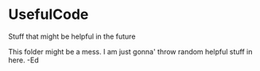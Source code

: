 # UsefulCode
Stuff that might be helpful in the future

This folder might be a mess. I am just gonna' throw random helpful stuff in here. -Ed
